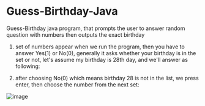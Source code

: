 # Guess-Birthday-Java
Guess-Birthday java program, that prompts the user to answer random question with numbers then outputs the exact birthday

1) set of numbers appear when we run the program, then you have to answer Yes(1) or No(0), generally it asks whether your birthday is in the set or not, let's assume my birthday is 28th day, and we'll answer as following:

2) after choosing No(0) which means birthday 28 is not in the list, we press enter, then choose the number from the next set: 

![image](https://user-images.githubusercontent.com/24220136/224931659-19ac342d-7ef5-41ee-adec-13a9f0717220.png)

